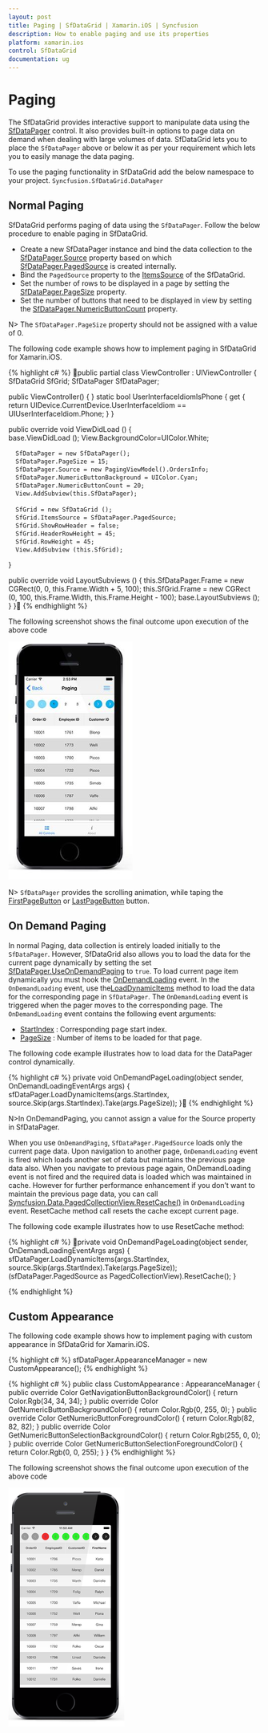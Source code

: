 ```yaml
---
layout: post
title: Paging | SfDataGrid | Xamarin.iOS | Syncfusion
description: How to enable paging and use its properties
platform: xamarin.ios
control: SfDataGrid
documentation: ug
---
```


# Paging 
The SfDataGrid provides interactive support to manipulate data using the [SfDataPager](http://help.syncfusion.com/cr/cref_files/xamarin-ios/Syncfusion.SfDataGrid.iOS~Syncfusion.SfDataGrid.DataPager_namespace.html) control. It also provides built-in options to page data on demand when dealing with large volumes of data. SfDataGrid lets you to place the `SfDataPager` above or below it as per your requirement which lets you to easily manage the data paging.

To use the paging functionality in SfDataGrid add the below namespace to your project.
`Syncfusion.SfDataGrid.DataPager`

## Normal Paging

SfDataGrid performs paging of data using the `SfDataPager`. Follow the below procedure to enable paging in SfDataGrid.

* Create a new SfDataPager instance and bind the data collection to the [SfDataPager.Source](http://help.syncfusion.com/cr/cref_files/xamarin-ios/Syncfusion.SfDataGrid.iOS~Syncfusion.SfDataGrid.DataPager.SfDataPager~Source.html) property based on which [SfDataPager.PagedSource](http://help.syncfusion.com/cr/cref_files/xamarin-ios/Syncfusion.SfDataGrid.iOS~Syncfusion.SfDataGrid.DataPager.SfDataPager~PagedSource.html) is created internally. 
* Bind the `PagedSource` property to the [ItemsSource](http://help.syncfusion.com/cr/cref_files/xamarin-ios/Syncfusion.SfDataGrid.iOS~Syncfusion.SfDataGrid.SfDataGrid~ItemsSource.html) of the SfDataGrid. 
* Set the number of rows to be displayed in a page by setting the [SfDataPager.PageSize](http://help.syncfusion.com/cr/cref_files/xamarin-ios/Syncfusion.SfDataGrid.iOS~Syncfusion.SfDataGrid.DataPager.SfDataPager~PageSize.html) property.
* Set the number of buttons that need to be displayed in view by setting the [SfDataPager.NumericButtonCount](http://help.syncfusion.com/cr/cref_files/xamarin-ios/Syncfusion.SfDataGrid.iOS~Syncfusion.SfDataGrid.DataPager.SfDataPager~NumericButtonCount.html) property.

N> The `SfDataPager.PageSize` property should not be assigned with a value of 0.

The following code example shows how to implement paging in SfDataGrid for Xamarin.iOS.

{% highlight c# %}
public partial class ViewController : UIViewController
{
   SfDataGrid SfGrid;
   SfDataPager SfDataPager;
  
   public ViewController()
   {
   }
   static bool UserInterfaceIdiomIsPhone
   {
      get { return UIDevice.CurrentDevice.UserInterfaceIdiom == UIUserInterfaceIdiom.Phone; }
   }

   public override void ViewDidLoad ()
   {        
      base.ViewDidLoad ();
      View.BackgroundColor=UIColor.White;

      SfDataPager = new SfDataPager();
      SfDataPager.PageSize = 15;
      SfDataPager.Source = new PagingViewModel().OrdersInfo;
      SfDataPager.NumericButtonBackground = UIColor.Cyan;
      SfDataPager.NumericButtonCount = 20;
      View.AddSubview(this.SfDataPager);

      SfGrid = new SfDataGrid ();
      SfGrid.ItemsSource = SfDataPager.PagedSource;
      SfGrid.ShowRowHeader = false;
      SfGrid.HeaderRowHeight = 45;
      SfGrid.RowHeight = 45;
      View.AddSubview (this.SfGrid);
   }
		
   public override void LayoutSubviews ()
   {
      this.SfDataPager.Frame = new CGRect(0, 0, this.Frame.Width + 5, 100);
      this.SfGrid.Frame = new CGRect (0, 100, this.Frame.Width, this.Frame.Height - 100);
      base.LayoutSubviews ();
   }
}
{% endhighlight %}

The following screenshot shows the final outcome upon execution of the above code

![](SfDataGrid_images/Paging_img1.jpeg)

N> `SfDataPager` provides the scrolling animation, while taping the [FirstPageButton](http://help.syncfusion.com/cr/cref_files/xamarin-ios/Syncfusion.SfDataGrid.iOS~Syncfusion.SfDataGrid.DataPager.NavigationButtons.html) or [LastPageButton](http://help.syncfusion.com/cr/cref_files/xamarin-ios/Syncfusion.SfDataGrid.iOS~Syncfusion.SfDataGrid.DataPager.NavigationButtons.html) button.

## On Demand Paging	

In normal Paging, data collection is entirely loaded initially to the `SfDataPager`. However, SfDataGrid also allows you to load the data for the current page dynamically by setting the set [SfDataPager.UseOnDemandPaging](http://help.syncfusion.com/cr/cref_files/xamarin-ios/Syncfusion.SfDataGrid.iOS~Syncfusion.SfDataGrid.DataPager.SfDataPager~UseOnDemandPaging.html) to `true`.
To load current page item dynamically you must hook the [OnDemandLoading](http://help.syncfusion.com/cr/cref_files/xamarin-ios/Syncfusion.SfDataGrid.iOS~Syncfusion.SfDataGrid.DataPager.SfDataPager~OnDemandLoading_EV.html) event. In the `OnDemandLoading` event, use the[LoadDynamicItems](http://help.syncfusion.com/cr/cref_files/xamarin-ios/Syncfusion.SfDataGrid.iOS~Syncfusion.SfDataGrid.DataPager.SfDataPager~LoadDynamicItems.html) method to load the data for the corresponding page in `SfDataPager`.
The `OnDemandLoading` event is triggered when the pager moves to the corresponding page. The `OnDemandLoading` event contains the following event arguments:

*  [StartIndex](http://help.syncfusion.com/cr/cref_files/xamarin-ios/Syncfusion.SfDataGrid.iOS~Syncfusion.SfDataGrid.DataPager.OnDemandLoadingEventArgs~StartIndex.html) : Corresponding page start index.
*  [PageSize](http://help.syncfusion.com/cr/cref_files/xamarin-ios/Syncfusion.SfDataGrid.iOS~Syncfusion.SfDataGrid.DataPager.OnDemandLoadingEventArgs~PageSize.html) : Number of items to be loaded for that page.

The following code example illustrates how to load data for the DataPager control dynamically.

{% highlight c# %}
private void OnDemandPageLoading(object sender, OnDemandLoadingEventArgs args)
{
   sfDataPager.LoadDynamicItems(args.StartIndex, source.Skip(args.StartIndex).Take(args.PageSize));
}
{% endhighlight %}

N>In OnDemandPaging, you cannot assign a value for the Source property in SfDataPager.

When you use `OnDemandPaging`, `SfDataPager.PagedSource` loads only the current page data. Upon navigation to another page, `OnDemandLoading` event is fired which loads another set of data but maintains the previous page data also. When you navigate to previous page again, OnDemandLoading event is not fired and the required data is loaded which was maintained in cache. However for further performance enhancement if you don’t want to maintain the previous page data, you can call [Syncfusion.Data.PagedCollectionView.ResetCache()](https://help.syncfusion.com/cr/cref_files/xamarin-iOS/Syncfusion.Linq.iOS~Syncfusion.Data.PagedCollectionView~ResetCache.html) in `OnDemandLoading` event. ResetCache method call resets the cache except current page.

The following code example illustrates how to use ResetCache method:

{% highlight c# %}
private void OnDemandPageLoading(object sender, OnDemandLoadingEventArgs args)
{
  sfDataPager.LoadDynamicItems(args.StartIndex, source.Skip(args.StartIndex).Take(args.PageSize));
  (sfDataPager.PagedSource as PagedCollectionView).ResetCache();
}

{% endhighlight %}

## Custom Appearance

The following code example shows how to implement paging with custom appearance in SfDataGrid for Xamarin.iOS.

{% highlight c# %}
sfDataPager.AppearanceManager = new CustomAppearance();
{% endhighlight %}

{% highlight c# %}
public class CustomAppearance : AppearanceManager
{
    public override Color GetNavigationButtonBackgroundColor()
    {
        return Color.Rgb(34, 34, 34);
    }
    public override Color GetNumericButtonBackgroundColor()
    {
        return Color.Rgb(0, 255, 0);
    }
    public override Color GetNumericButtonForegroundColor()
    {
        return Color.Rgb(82, 82, 82);
    }
    public override Color GetNumericButtonSelectionBackgroundColor()
    {
        return Color.Rgb(255, 0, 0);
    }
    public override Color GetNumericButtonSelectionForegroundColor()
    {
        return Color.Rgb(0, 0, 255);
    }
}
{% endhighlight %}

The following screenshot shows the final outcome upon execution of the above code 

![](SfDataGrid_images/CustomPageAppearence.png)

